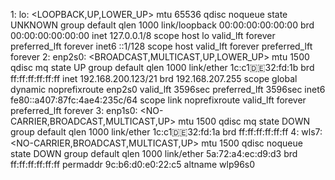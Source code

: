 1: lo: <LOOPBACK,UP,LOWER_UP> mtu 65536 qdisc noqueue state UNKNOWN group default qlen 1000
    link/loopback 00:00:00:00:00:00 brd 00:00:00:00:00:00
    inet 127.0.0.1/8 scope host lo
       valid_lft forever preferred_lft forever
    inet6 ::1/128 scope host 
       valid_lft forever preferred_lft forever
2: enp2s0: <BROADCAST,MULTICAST,UP,LOWER_UP> mtu 1500 qdisc mq state UP group default qlen 1000
    link/ether 1c:c1:de:32:fd:1b brd ff:ff:ff:ff:ff:ff
    inet 192.168.200.123/21 brd 192.168.207.255 scope global dynamic noprefixroute enp2s0
       valid_lft 3596sec preferred_lft 3596sec
    inet6 fe80::a407:87fc:4ae4:235c/64 scope link noprefixroute 
       valid_lft forever preferred_lft forever
3: enp1s0: <NO-CARRIER,BROADCAST,MULTICAST,UP> mtu 1500 qdisc mq state DOWN group default qlen 1000
    link/ether 1c:c1:de:32:fd:1a brd ff:ff:ff:ff:ff:ff
4: wls7: <NO-CARRIER,BROADCAST,MULTICAST,UP> mtu 1500 qdisc noqueue state DOWN group default qlen 1000
    link/ether 5a:72:a4:ec:d9:d3 brd ff:ff:ff:ff:ff:ff permaddr 9c:b6:d0:e0:22:c5
    altname wlp96s0

